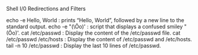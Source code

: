Shell I/0 Redirections and Filters

echo -e Hello, World : prints “Hello, World”, followed by a new line to the standard output.
echo -e \"\(\Ôo\)\' : script that displays a confused smiley "(Ôo)'.
cat /etc/passwd : Display the content of the /etc/passwd file.
cat /etc/passwd /etc/hosts : Display the content of /etc/passwd and /etc/hosts.
tail -n 10 /etc/passwd : Display the last 10 lines of /etc/passwd.
